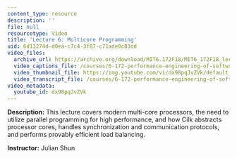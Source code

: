 ```yaml
---
content_type: resource
description: ''
file: null
resourcetype: Video
title: 'Lecture 6: Multicore Programming'
uid: 6d13274d-d0ea-c7c4-3f87-c71ade0c83dd
video_files:
  archive_url: https://archive.org/download/MIT6.172F18/MIT6_172F18_lecture_06_300k.mp4
  video_captions_file: /courses/6-172-performance-engineering-of-software-systems-fall-2018/ea314a908b7655189db1934d9a4726c1_dx98pqJvZVk.vtt
  video_thumbnail_file: https://img.youtube.com/vi/dx98pqJvZVk/default.jpg
  video_transcript_file: /courses/6-172-performance-engineering-of-software-systems-fall-2018/87088cc092c31570280cbeaf6b1759cf_dx98pqJvZVk.pdf
video_metadata:
  youtube_id: dx98pqJvZVk
---
```


**Description:** This lecture covers modern multi-core processors, the need to utilize parallel programming for high performance, and how Cilk abstracts processor cores, handles synchronization and communication protocols, and performs provably efficient load balancing.

**Instructor:** Julian Shun